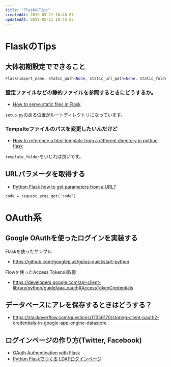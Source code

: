 ```yaml
---
title: "FlaskのTips"
createdAt: 2019-05-21 10:46:07
updatedAt: 2019-05-21 10:46:07
---
```


# FlaskのTips

## 大体初期設定でできること

```python
Flask(import_name, static_path=None, static_url_path=None, static_folder='static', template_folder='templates', instance_path=None, instance_relative_config=False, root_path=None)
```

### 設定ファイルなどの静的ファイルを参照するときにどうするか。

- [How to serve static files in Flask](https://stackoverflow.com/questions/20646822/how-to-serve-static-files-in-flask)

`setup.py`のある位置がルートディレクトリになっています。

### Tempalteファイルのパスを変更したいんだけど

- [How to reference a html template from a different directory in python flask](https://stackoverflow.com/questions/31002890/how-to-reference-a-html-template-from-a-different-directory-in-python-flask)

`template_folder`をいじれば良いです。

## URLパラメータを取得する

- [Python Flask how to get parameters from a URL?](https://stackoverflow.com/questions/24892035/python-flask-how-to-get-parameters-from-a-url)

```
code = request.args.get('code')
```

# OAuth系

## Google OAuthを使ったログインを実装する

Flaskを使ったサンプル

- <https://github.com/googleplus/gplus-quickstart-python>


Flowを使ったAccess Tokenの取得

- <https://developers.google.com/api-client-library/python/guide/aaa_oauth#AccessTokenCredentials>


## データベースにアレを保存するときはどうする？

- <https://stackoverflow.com/questions/17356170/storing-client-oauth2-credentials-in-google-app-engine-datastore>

## ログインページの作り方(Twitter, Facebook)

- [OAuth Authentication with Flask](https://blog.miguelgrinberg.com/post/oauth-authentication-with-flask)
- [Python Flaskでつくる LDAPログインページ](https://www.osstech.co.jp/~hamano/posts/flask-login-ldap/)

